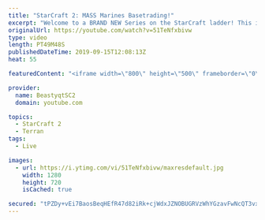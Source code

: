 ```yaml
---
title: "StarCraft 2: MASS Marines Basetrading!"
excerpt: "Welcome to a BRAND NEW Series on the StarCraft ladder! This is the \"Mass Marines to Grandmaster\" challenge, where the only attacking unit that I'm allowed to make is Marines - and that's it! I am allowed to make Medivacs just so that the gaemplay is not too monotonous, but I believe I could even make"
originalUrl: https://youtube.com/watch?v=51TeNfxbivw
type: video
length: PT49M48S
publishedDateTime: 2019-09-15T12:08:13Z
heat: 55

featuredContent: "<iframe width=\"800\" height=\"500\" frameborder=\"0\" src=\"https://www.youtube.com/embed/51TeNfxbivw\" allow=\"accelerometer; autoplay; encrypted-media; gyroscope; picture-in-picture\" allowfullscreen></iframe>"

provider:
  name: BeastyqtSC2
  domain: youtube.com

topics:
  - StarCraft 2
  - Terran
tags:
  - Live

images:
  - url: https://i.ytimg.com/vi/51TeNfxbivw/maxresdefault.jpg
    width: 1280
    height: 720
    isCached: true

secured: "tPZDy+vEi7BaosBeqHEfR47d82iRk+cjWdxJZNOBUGRVzWhYGzavFwNcQT3vx8Cjt3YQUp2bqSrov9aabAr6PA4hWw2dxvGroIN3ZK5AxkTtCbz+pP5aKH/Q+CGohs1GNjiNxpI8NdgR4krqYqW+zizJJD+H1BxTsVNBQ1q5QSRIbjIrnEgeXqdMkfIoQ9ZMjDJYDv0lFMhc7sftBUYmLz8dRRx5rKqjXR3GiSWCNXgZ0ytml3CdOrSG3CYeCUIMOn4F3E8ibYnPIkaI+Lbt29kHPld7yObkqKK9ysKDxmxj5IqhgiJf/L+jNIKCNHBnKTCHjTroKjaX0gRheYalcwzeus23a/tgQ6e3OQoNy3mZaK7c9oS/wLg7fUo/kc9DP7zg1YPmGOujZRalSuxuQxDSOD88zP60i/2i3W3QjCI=;64xJujk/RYLjnmNU9fftxQ=="
---
```



